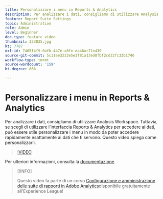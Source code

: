 ```yaml
---
title: Personalizzare i menu in Reports & Analytics
description: Per analizzare i dati, consigliamo di utilizzare Analysis Workspace. Tuttavia, se scegli di utilizzare l’interfaccia Reports & Analytics per accedere ai dati, può essere utile personalizzare i menu in modo da poter accedere rapidamente esattamente ai dati che ti servono. Questo video spiega come personalizzarli.
feature: Report Suite Settings
topic: Administration
role: Admin
level: Beginner
doc-type: feature video
thumbnail: 333035.jpg
kt: 7707
exl-id: 7465f4f9-0afb-447e-a8fe-ea46ac71e439
source-git-commit: 5c11ee3222e5e3f81a13ed8fbf2cd22fc32b1740
workflow-type: tm+mt
source-wordcount: '159'
ht-degree: 86%

---
```


# Personalizzare i menu in Reports &amp; Analytics

Per analizzare i dati, consigliamo di utilizzare Analysis Workspace. Tuttavia, se scegli di utilizzare l’interfaccia Reports &amp; Analytics per accedere ai dati, può essere utile personalizzare i menu in modo da poter accedere rapidamente esattamente ai dati che ti servono. Questo video spiega come personalizzarli.

>[!VIDEO](https://video.tv.adobe.com/v/333035/?quality=12&learn=on)

Per ulteriori informazioni, consulta la [documentazione](https://experienceleague.adobe.com/docs/analytics/admin/admin-tools/customize-menus.html?lang=it).

>[!INFO]
>
> Questo video fa parte di un corso [Configurazione e amministrazione delle suite di rapporti in Adobe Analytics](https://experienceleague.adobe.com/?recommended=Analytics-A-1-2021.1.administration&amp;lang=it)disponibile gratuitamente all&#39;Experience League!